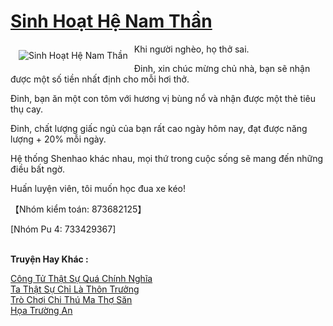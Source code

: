 <a href="https://truyentiki.com/sinh-hoat-he-nam-than.33735/" title="Sinh Hoạt Hệ Nam Thần"><h1>Sinh Hoạt Hệ Nam Thần</h1></a><div style="display:table"><img align="right" style="float: left; padding: 10px;" src="https://truyentiki.com/a/img/str/src/33735.jpg" alt="Sinh Hoạt Hệ Nam Thần">Khi người nghèo, họ thở sai. <p></p> Đinh, xin chúc mừng chủ nhà, bạn sẽ nhận được một số tiền nhất định cho mỗi hơi thở. <p></p> Đinh, bạn ăn một con tôm với hương vị bùng nổ và nhận được một thẻ tiêu thụ cay. <p></p> Đinh, chất lượng giấc ngủ của bạn rất cao ngày hôm nay, đạt được năng lượng + 20% mỗi ngày. <p></p> Hệ thống Shenhao khác nhau, mọi thứ trong cuộc sống sẽ mang đến những điều bất ngờ. <p></p> Huấn luyện viên, tôi muốn học đua xe kéo! <p></p> 【Nhóm kiểm toán: 873682125】 <p></p> [Nhóm Pu 4: 733429367]</div><p><br><b>Truyện Hay Khác :</b></p><a href="https://truyentiki.com/cong-tu-that-su-qua-chinh-nghia.33734/" alt="Công Tử Thật Sự Quá Chính Nghĩa">Công Tử Thật Sự Quá Chính Nghĩa</a><br/><a href="https://github.com/nownovels/top500/tree/master/truyenhay/33671/" alt="Ta Thật Sự Chỉ Là Thôn Trưởng">Ta Thật Sự Chỉ Là Thôn Trưởng</a><br/><a href="https://github.com/nownovels/top500/tree/master/truyenhay/33849/" alt="Trò Chơi Chi Thú Ma Thợ Săn">Trò Chơi Chi Thú Ma Thợ Săn</a><br/><a href="https://github.com/nownovels/top500/tree/master/truyenhay/33852/" alt="Họa Trường An">Họa Trường An</a><br/>